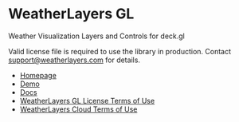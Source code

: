 # WeatherLayers GL

Weather Visualization Layers and Controls for deck.gl

Valid license file is required to use the library in production. Contact [support@weatherlayers.com](mailto:support@weatherlayers.com) for details.

* [Homepage](https://weatherlayers.com/)
* [Demo](https://demo.weatherlayers.com/)
* [Docs](https://docs.weatherlayers.com/)
* [WeatherLayers GL License Terms of Use](https://weatherlayers.com/license-terms-of-use.html)
* [WeatherLayers Cloud Terms of Use](https://weatherlayers.com/terms-of-use.html)